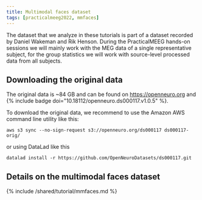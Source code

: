 ```yaml
---
title: Multimodal faces dataset
tags: [practicalmeeg2022, mmfaces]
---
```


The dataset that we analyze in these tutorials is part of a dataset recorded by Daniel Wakeman and Rik Henson. During the PracticalMEEG hands-on sessions we will mainly work with the MEG data of a single representative subject, for the group statistics we will work with source-level processed data from all subjects.

## Downloading the original data

The original data is ~84 GB and can be found on <https://openneuro.org> and {% include badge doi="10.18112/openneuro.ds000117.v1.0.5" %}.

To download the original data, we recommend to use the Amazon AWS command line utility
like this:

    aws s3 sync --no-sign-request s3://openneuro.org/ds000117 ds000117-orig/

or using DataLad like this

    datalad install -r https://github.com/OpenNeuroDatasets/ds000117.git

## Details on the multimodal faces dataset

{% include /shared/tutorial/mmfaces.md %}
